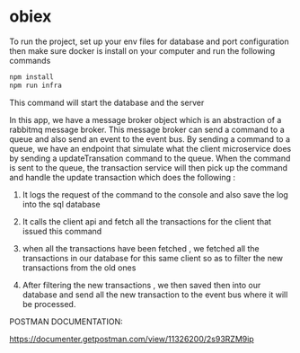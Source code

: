 # obiex

To run the project, set up your env files for database and port configuration then make sure docker is install on your computer and run the following commands

```javascript
npm install
npm run infra
```

This command will start the database and the server

In this app, we have a message broker object which is an abstraction of a rabbitmq message broker. This message broker can send a command to a queue and also send an event to the event bus. By sending a command to a queue, we have an endpoint that simulate what the client microservice does by sending a updateTransation command to the queue. When the command is sent to the queue, the transaction service will then pick up the command and handle the update transaction which does the following :

1. It logs the request of the command to the console and also save the log into the sql database

2. It calls the client api and fetch all the transactions for the client that issued this command 

3. when all the transactions have been fetched , we fetched all the transactions in our database for this same client so as to filter the new transactions from the old ones

4. After filtering the new transactions , we then saved then into our database and send all the new transaction to the event bus where it will be processed.


POSTMAN DOCUMENTATION:

https://documenter.getpostman.com/view/11326200/2s93RZM9ip